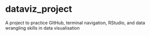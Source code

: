 # dataviz_project
A project to practice GItHub, terminal navigation, RStudio, and data wrangling skills in data visualisation 

